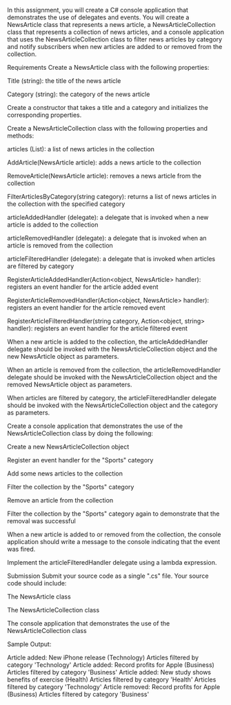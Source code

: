 In this assignment, you will create a C# console application that demonstrates the use of delegates and events. You will create a NewsArticle class that represents a news article, a NewsArticleCollection class that represents a collection of news articles, and a console application that uses the NewsArticleCollection class to filter news articles by category and notify subscribers when new articles are added to or removed from the collection.



Requirements
Create a NewsArticle class with the following properties:

Title (string): the title of the news article

Category (string): the category of the news article

Create a constructor that takes a title and a category and initializes the corresponding properties.

Create a NewsArticleCollection class with the following properties and methods:

articles (List<NewsArticle>): a list of news articles in the collection

AddArticle(NewsArticle article): adds a news article to the collection

RemoveArticle(NewsArticle article): removes a news article from the collection

FilterArticlesByCategory(string category): returns a list of news articles in the collection with the specified category

articleAddedHandler (delegate): a delegate that is invoked when a new article is added to the collection

articleRemovedHandler (delegate): a delegate that is invoked when an article is removed from the collection

articleFilteredHandler (delegate): a delegate that is invoked when articles are filtered by category

RegisterArticleAddedHandler(Action<object, NewsArticle> handler): registers an event handler for the article added event

RegisterArticleRemovedHandler(Action<object, NewsArticle> handler): registers an event handler for the article removed event

RegisterArticleFilteredHandler(string category, Action<object, string> handler): registers an event handler for the article filtered event

When a new article is added to the collection, the articleAddedHandler delegate should be invoked with the NewsArticleCollection object and the new NewsArticle object as parameters.

When an article is removed from the collection, the articleRemovedHandler delegate should be invoked with the NewsArticleCollection object and the removed NewsArticle object as parameters.

When articles are filtered by category, the articleFilteredHandler delegate should be invoked with the NewsArticleCollection object and the category as parameters.

Create a console application that demonstrates the use of the NewsArticleCollection class by doing the following:

Create a new NewsArticleCollection object

Register an event handler for the "Sports" category

Add some news articles to the collection

Filter the collection by the "Sports" category

Remove an article from the collection

Filter the collection by the "Sports" category again to demonstrate that the removal was successful

When a new article is added to or removed from the collection, the console application should write a message to the console indicating that the event was fired.

Implement the articleFilteredHandler delegate using a lambda expression.



Submission
Submit your source code as a single ".cs" file. Your source code should include:

The NewsArticle class

The NewsArticleCollection class

The console application that demonstrates the use of the NewsArticleCollection class



Sample Output:

Article added: New iPhone release (Technology)
Articles filtered by category 'Technology'
Article added: Record profits for Apple (Business)
Articles filtered by category 'Business'
Article added: New study shows benefits of exercise (Health)
Articles filtered by category 'Health'
Articles filtered by category 'Technology'
Article removed: Record profits for Apple (Business)
Articles filtered by category 'Business'
